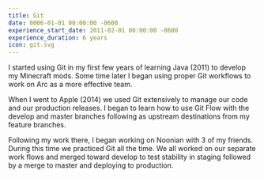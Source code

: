 ```yaml
---
title: Git
date: 0006-01-01 00:00:00 -0600
experience_start_date: 2011-02-01 00:00:00 -0600
experience_duration: 6 years
icon: git.svg
---
```

I started using Git in my first few years of learning Java (2011) to develop my Minecraft mods. Some time later I began using proper Git workflows to work on Arc as a more effective team.

When I went to Apple (2014) we used Git extensively to manage our code and our production releases. I began to learn how to use Git Flow with the develop and master branches following as upstream destinations from my feature branches.

Following my work there, I began working on Noonian with 3 of my friends. During this time we practiced Git all the time. We all worked on our separate work flows and merged toward develop to test stability in staging followed by a merge to master and deploying to production.
